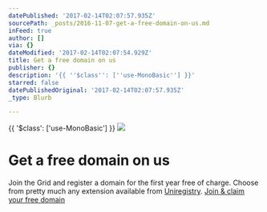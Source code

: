 ```yaml
---
datePublished: '2017-02-14T02:07:57.935Z'
sourcePath: _posts/2016-11-07-get-a-free-domain-on-us.md
inFeed: true
author: []
via: {}
dateModified: '2017-02-14T02:07:54.929Z'
title: Get a free domain on us
publisher: {}
description: '{{ ''$class'': [''use-MonoBasic''] }}'
starred: false
datePublishedOriginal: '2017-02-14T02:07:57.935Z'
_type: Blurb

---
```

{{ '$class': \['use-MonoBasic'\] }}
![](https://the-grid-user-content.s3-us-west-2.amazonaws.com/039c7398-0593-44ac-a06f-a0698c9814f0.jpg)

# Get a free domain on us

Join the Grid and register a domain for the first year free of charge. Choose from pretty much any extension available from [Uniregistry][0].
[Join & claim your free domain][1]

[0]: https://uniregistry.com/ "uniregistry"
[1]: https://plans.thegrid.io/